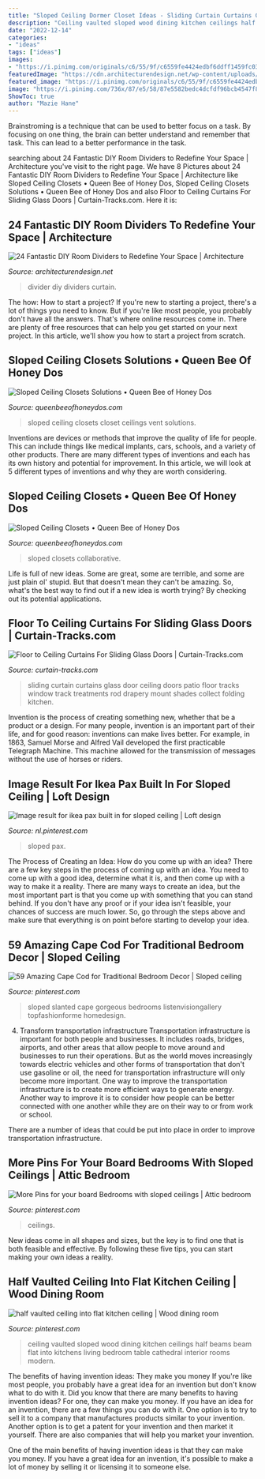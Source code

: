 ```yaml
---
title: "Sloped Ceiling Dormer Closet Ideas - Sliding Curtain Curtains Glass Door Ceiling Doors Patio Floor Tracks Window Track Treatments Rod Drapery Mount Shades Collect Folding Kitchen"
description: "Ceiling vaulted sloped wood dining kitchen ceilings half beams beam flat into kitchens living bedroom table cathedral interior rooms modern"
date: "2022-12-14"
categories:
- "ideas"
tags: ["ideas"]
images:
- "https://i.pinimg.com/originals/c6/55/9f/c6559fe4424edbf6ddff1459fc0300c1.jpg"
featuredImage: "https://cdn.architecturendesign.net/wp-content/uploads/2014/11/Room-Divider.jpg"
featured_image: "https://i.pinimg.com/originals/c6/55/9f/c6559fe4424edbf6ddff1459fc0300c1.jpg"
image: "https://i.pinimg.com/736x/87/e5/58/87e5582bedc4dcfdf96bcb4547f8bbc9.jpg"
ShowToc: true
author: "Mazie Hane"
---
```



Brainstroming is a technique that can be used to better focus on a task. By focusing on one thing, the brain can better understand and remember that task. This can lead to a better performance in the task.

	

		
searching about 24 Fantastic DIY Room Dividers to Redefine Your Space | Architecture you've visit to the right page. We have 8 Pictures about 24 Fantastic DIY Room Dividers to Redefine Your Space | Architecture like Sloped Ceiling Closets • Queen Bee of Honey Dos, Sloped Ceiling Closets Solutions • Queen Bee of Honey Dos and also Floor to Ceiling Curtains For Sliding Glass Doors | Curtain-Tracks.com. Here it is:
		
    
## 24 Fantastic DIY Room Dividers To Redefine Your Space | Architecture

<img loading=lazy src="https://cdn.architecturendesign.net/wp-content/uploads/2014/11/Room-Divider.jpg" onerror="this.onerror=null;this.src='https://tse2.mm.bing.net/th?id=OIP.MCrZlrG92Dg54DfqBg6VFgHaLH&amp;pid=15.1';" alt="24 Fantastic DIY Room Dividers to Redefine Your Space | Architecture">

_Source: architecturendesign.net_

>divider diy dividers curtain. 

	

The how: How to start a project?
If you're new to starting a project, there's a lot of things you need to know. But if you're like most people, you probably don't have all the answers. That's where online resources come in. There are plenty of free resources that can help you get started on your next project. In this article, we'll show you how to start a project from scratch.

    
## Sloped Ceiling Closets Solutions • Queen Bee Of Honey Dos

<img loading=lazy src="https://st.hzcdn.com/simgs/ee513bc60f7cb081_8-2465/traditional-closet.jpg" onerror="this.onerror=null;this.src='https://tse3.mm.bing.net/th?id=OIP.FDRaR0Au_erxZewPljd5_AHaLF&amp;pid=15.1';" alt="Sloped Ceiling Closets Solutions • Queen Bee of Honey Dos">

_Source: queenbeeofhoneydos.com_

>sloped ceiling closets closet ceilings vent solutions. 

	

Inventions are devices or methods that improve the quality of life for people. This can include things like medical implants, cars, schools, and a variety of other products. There are many different types of inventions and each has its own history and potential for improvement. In this article, we will look at 5 different types of inventions and why they are worth considering.

    
## Sloped Ceiling Closets • Queen Bee Of Honey Dos

<img loading=lazy src="https://st.hzcdn.com/simgs/597194c20007183b_8-2160/traditional-closet.jpg" onerror="this.onerror=null;this.src='https://tse2.mm.bing.net/th?id=OIP.Yr0eEF_RyqlgtTdrUUvKzwHaLK&amp;pid=15.1';" alt="Sloped Ceiling Closets • Queen Bee of Honey Dos">

_Source: queenbeeofhoneydos.com_

>sloped closets collaborative. 

	

Life is full of new ideas. Some are great, some are terrible, and some are just plain ol' stupid. But that doesn't mean they can't be amazing. So, what's the best way to find out if a new idea is worth trying? By checking out its potential applications.

    
## Floor To Ceiling Curtains For Sliding Glass Doors | Curtain-Tracks.com

<img loading=lazy src="https://www.curtain-tracks.com/media/wysiwyg/wordpress/w/a/cache/1/119bdf99710d9a86013f24c82ab9b2da/Wall-to-Wall-Curtains-Across-Sliding-Glass-Door-2-1024x685.jpg" onerror="this.onerror=null;this.src='https://tse3.mm.bing.net/th?id=OIP.XyAa5OrF9mpLwuO4Gza-aAHaE9&amp;pid=15.1';" alt="Floor to Ceiling Curtains For Sliding Glass Doors | Curtain-Tracks.com">

_Source: curtain-tracks.com_

>sliding curtain curtains glass door ceiling doors patio floor tracks window track treatments rod drapery mount shades collect folding kitchen. 

	

Invention is the process of creating something new, whether that be a product or a design. For many people, invention is an important part of their life, and for good reason: inventions can make lives better. For example, in 1863, Samuel Morse and Alfred Vail developed the first practicable Telegraph Machine. This machine allowed for the transmission of messages without the use of horses or riders.

    
## Image Result For Ikea Pax Built In For Sloped Ceiling | Loft Design

<img loading=lazy src="https://i.pinimg.com/originals/70/bd/b6/70bdb6c0609f62ce82ff33fa5d13d12a.jpg" onerror="this.onerror=null;this.src='https://tse2.mm.bing.net/th?id=OIP.K6ZcnMv7dNAATew59do2xwHaJ3&amp;pid=15.1';" alt="Image result for ikea pax built in for sloped ceiling | Loft design">

_Source: nl.pinterest.com_

>sloped pax. 

	

The Process of Creating an Idea: How do you come up with an idea?
There are a few key steps in the process of coming up with an idea. You need to come up with a good idea, determine what it is, and then come up with a way to make it a reality. There are many ways to create an idea, but the most important part is that you come up with something that you can stand behind. If you don't have any proof or if your idea isn't feasible, your chances of success are much lower. So, go through the steps above and make sure that everything is on point before starting to develop your idea.

    
## 59 Amazing Cape Cod For Traditional Bedroom Decor | Sloped Ceiling

<img loading=lazy src="https://i.pinimg.com/736x/87/e5/58/87e5582bedc4dcfdf96bcb4547f8bbc9.jpg" onerror="this.onerror=null;this.src='https://tse2.mm.bing.net/th?id=OIP._r2m40WcQ7LMYNOcvsjaJAHaNO&amp;pid=15.1';" alt="59 Amazing Cape Cod for Traditional Bedroom Decor | Sloped ceiling">

_Source: pinterest.com_

>sloped slanted cape gorgeous bedrooms listenvisiongallery topfashionforme homedesign. 

	

4) Transform transportation infrastructure
Transportation infrastructure is important for both people and businesses. It includes roads, bridges, airports, and other areas that allow people to move around and businesses to run their operations. But as the world moves increasingly towards electric vehicles and other forms of transportation that don't use gasoline or oil, the need for transportation infrastructure will only become more important. 
One way to improve the transportation infrastructure is to create more efficient ways to generate energy. Another way to improve it is to consider how people can be better connected with one another while they are on their way to or from work or school. 

There are a number of ideas that could be put into place in order to improve transportation infrastructure.

    
## More Pins For Your Board Bedrooms With Sloped Ceilings | Attic Bedroom

<img loading=lazy src="https://i.pinimg.com/originals/c6/55/9f/c6559fe4424edbf6ddff1459fc0300c1.jpg" onerror="this.onerror=null;this.src='https://tse2.mm.bing.net/th?id=OIP.0aL2WzOGnQcllec-lAfEGAAAAA&amp;pid=15.1';" alt="More Pins for your board Bedrooms with sloped ceilings | Attic bedroom">

_Source: pinterest.com_

>ceilings. 

	

New ideas come in all shapes and sizes, but the key is to find one that is both feasible and effective. By following these five tips, you can start making your own ideas a reality.

    
## Half Vaulted Ceiling Into Flat Kitchen Ceiling | Wood Dining Room

<img loading=lazy src="https://i.pinimg.com/736x/59/94/b1/5994b14ab48345ddfbea6a5947300be2--kitchen-ceilings-vaulted-ceilings.jpg" onerror="this.onerror=null;this.src='https://tse3.mm.bing.net/th?id=OIP.xnGQCSM4rb_TXE89c-wQYwHaF5&amp;pid=15.1';" alt="half vaulted ceiling into flat kitchen ceiling | Wood dining room">

_Source: pinterest.com_

>ceiling vaulted sloped wood dining kitchen ceilings half beams beam flat into kitchens living bedroom table cathedral interior rooms modern. 

	

The benefits of having invention ideas: They make you money
If you're like most people, you probably have a great idea for an invention but don't know what to do with it. Did you know that there are many benefits to having invention ideas? For one, they can make you money.
If you have an idea for an invention, there are a few things you can do with it. One option is to try to sell it to a company that manufactures products similar to your invention. Another option is to get a patent for your invention and then market it yourself. There are also companies that will help you market your invention.

One of the main benefits of having invention ideas is that they can make you money. If you have a great idea for an invention, it's possible to make a lot of money by selling it or licensing it to someone else.

